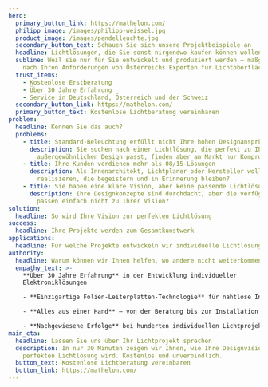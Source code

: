 ```yaml
---
hero:
  primary_button_link: https://mathelon.com/
  philipp_image: /images/philipp-weissel.jpg
  product_image: /images/pendelleuchte.jpg
  secondary_button_text: Schauen Sie sich unsere Projektbeispiele an
  headline: Lichtlösungen, die Sie sonst nirgendwo kaufen können wollen werden
  subline: Weil sie nur für Sie entwickelt und produziert werden – maßgeschneidert
    nach Ihren Anforderungen von Österreichs Experten für Lichtoberflächen
  trust_items:
    - Kostenlose Erstberatung
    - Über 30 Jahre Erfahrung
    - Service in Deutschland, Österreich und der Schweiz
  secondary_button_link: https://mathelon.com/
  primary_button_text: Kostenlose Lichtberatung vereinbaren
problem:
  headline: Kennen Sie das auch?
  problems:
    - title: Standard-Beleuchtung erfüllt nicht Ihre hohen Designansprüche
      description: Sie suchen nach einer Lichtlösung, die perfekt zu Ihrem
        außergewöhnlichen Design passt, finden aber am Markt nur Kompromisse?
    - title: Ihre Kunden verdienen mehr als 08/15-Lösungen
      description: Als Innenarchitekt, Lichtplaner oder Hersteller wollen Sie Projekte
        realisieren, die begeistern und in Erinnerung bleiben?
    - title: Sie haben eine klare Vision, aber keine passende Lichtlösung?
      description: Ihre Designkonzepte sind durchdacht, aber die verfügbaren Leuchten
        passen einfach nicht zu Ihrer Vision?
solution:
  headline: So wird Ihre Vision zur perfekten Lichtlösung
success:
  headline: Ihre Projekte werden zum Gesamtkunstwerk
applications:
  headline: Für welche Projekte entwickeln wir individuelle Lichtlösungen?
authority:
  headline: Warum können wir Ihnen helfen, wo andere nicht weiterkommen?
  empathy_text: >-
    **Über 30 Jahre Erfahrung** in der Entwicklung individueller
    Elektroniklösungen

    - **Einzigartige Folien-Leiterplatten-Technologie** für nahtlose Integration in Oberflächen

    - **Alles aus einer Hand** – von der Beratung bis zur Installation im DACH-Raum

    - **Nachgewiesene Erfolge** bei hunderten individuellen Lichtprojekten
main_cta:
  headline: Lassen Sie uns über Ihr Lichtprojekt sprechen
  description: In nur 30 Minuten zeigen wir Ihnen, wie Ihre Designvision zur
    perfekten Lichtlösung wird. Kostenlos und unverbindlich.
  button_text: Kostenlose Lichtberatung vereinbaren
  button_link: https://mathelon.com/
---
```

